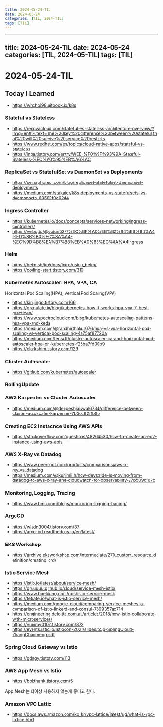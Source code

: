 ```yaml
---
title: 2024-05-24-TIL
date: 2024-05-24
categories: [TIL, 2024-TIL]
tags: [TIL]
---
```


---
title: 2024-05-24-TIL
date: 2024-05-24
categories: [TIL, 2024-05-TIL]
tags: [TIL]
---


# 2024-05-24-TIL

## Today I Learned

- https://whchoi98.gitbook.io/k8s

### Stateful vs Stateless

- https://renovacloud.com/stateful-vs-stateless-architecture-overview/?lang=en#:~:text=The%20key%20difference%20between%20stateful,that%20will%20survive%20service%20restarts.
- https://www.redhat.com/en/topics/cloud-native-apps/stateful-vs-stateless
- https://inpa.tistory.com/entry/WEB-%F0%9F%93%9A-Stateful-Stateless-%EC%A0%95%EB%A6%AC

### ReplicaSet vs StatefulSet vs DaemonSet vs Deplyoments

- https://semaphoreci.com/blog/replicaset-statefulset-daemonset-deployments
- https://medium.com/stakater/k8s-deployments-vs-statefulsets-vs-daemonsets-60582f0c62d4

### Ingress Controller

- https://kubernetes.io/docs/concepts/services-networking/ingress-controllers/
- https://velog.io/@dojun527/%EC%BF%A0%EB%B2%84%EB%84%A4%ED%8B%B0%EC%8A%A4-%EC%9D%B8%EA%B7%B8%EB%A0%88%EC%8A%A4Ingress

### Helm

- https://helm.sh/ko/docs/intro/using_helm/
- https://coding-start.tistory.com/310

### Kubernetes Autoscaler: HPA, VPA, CA

Horizontal Pod Scaling(HPA), Vertical Pod Scaling(VPA)

- https://kimjingo.tistory.com/166
- https://granulate.io/blog/kubernetes-how-it-works-hpa-vpa-7-best-practices/
- https://www.spectrocloud.com/blog/kubernetes-autoscaling-patterns-hpa-vpa-and-keda
- https://medium.com/@randhirthakur076/hpa-vs-vpa-horizontal-pod-scaling-vs-vertical-pod-scaling-4a75af87720a
- https://medium.com/tensult/cluster-autoscaler-ca-and-horizontal-pod-autoscaler-hpa-on-kubernetes-f25ba7fd00b9
- https://clarkshim.tistory.com/129

### Cluster Autoscaler

- https://github.com/kubernetes/autoscaler

### RollingUpdate

### AWS Karpenter vs Cluster Autoscaler

- https://medium.com/@deepeshjaiswal6734/difference-between-cluster-autoscaler-karpenter-7b5cc82ffb9b

### Creating EC2 Instacnce Using AWS APIs

- https://stackoverflow.com/questions/48264530/how-to-create-an-ec2-instance-using-aws-apis

### AWS X-Ray vs Datadog

- https://www.peerspot.com/products/comparisons/aws-x-ray_vs_datadog
- https://medium.com/@kujtimii.h/how-devstride-is-moving-from-datadog-to-aws-x-ray-and-cloudwatch-for-observability-27b509df67c

### Monitoring, Logging, Tracing

- https://www.bmc.com/blogs/monitoring-logging-tracing/

### ArgoCD

- https://wlsdn3004.tistory.com/37
- https://argo-cd.readthedocs.io/en/latest/

### EKS Workshop

- https://archive.eksworkshop.com/intermediate/270_custom_resource_definition/creating_crd/

### Istio Service Mesh

- https://istio.io/latest/about/service-mesh/
- https://gruuuuu.github.io/cloud/service-mesh-istio/
- https://www.baeldung.com/ops/istio-service-mesh
- https://tetrate.io/what-is-istio-service-mesh/
- https://medium.com/google-cloud/comparing-service-meshes-a-comparison-of-istio-linkerd-and-consul-7699357ac714
- https://engineering.deloitte.com.au/articles/2018/how-istio-collaborate-with-microservices/
- https://yummy0102.tistory.com/372
- https://events.istio.io/istiocon-2021/slides/b5p-SpringCloud-ZhangChaomeng.pdf

### Spring Cloud Gateway vs Istio

- https://gdngy.tistory.com/113

### AWS App Mesh vs Istio

- https://bokthank.tistory.com/5

App Mesh는 더이상 사용하지 않는게 좋다고 한다.

### Amazon VPC Lattic

- https://docs.aws.amazon.com/ko_kr/vpc-lattice/latest/ug/what-is-vpc-lattice.html
